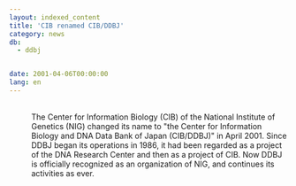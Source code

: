 ```yaml
---
layout: indexed_content
title: 'CIB renamed CIB/DDBJ'
category: news
db:
  - ddbj


date: 2001-04-06T00:00:00
lang: en
---
```


<dd><br>The Center for Information Biology (CIB) of the National Institute of Genetics (NIG) changed its name to "the Center for Information Biology and DNA Data Bank of Japan (CIB/DDBJ)" in April 2001. Since DDBJ began its operations in 1986, it had been regarded as a project of the DNA Research Center and then as a project of CIB. Now DDBJ is officially recognized as an organization of NIG, and continues its activities as ever.</dd>
